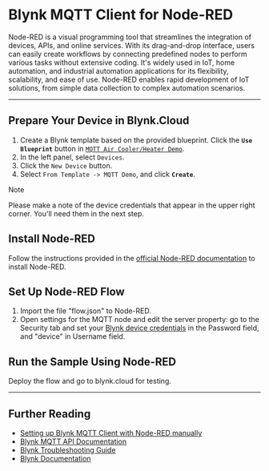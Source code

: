 # Blynk MQTT Client for Node-RED

Node-RED is a visual programming tool that streamlines the integration of
devices, APIs, and online services. With its drag-and-drop interface, users can
easily create workflows by connecting predefined nodes to perform various tasks
without extensive coding. It's widely used in IoT, home automation, and
industrial automation applications for its flexibility, scalability, and ease
of use. Node-RED enables rapid development of IoT solutions, from simple data
collection to complex automation scenarios.

---

## Prepare Your Device in Blynk.Cloud

1. Create a Blynk template based on the provided blueprint. Click the **`Use Blueprint`** button in [`MQTT Air Cooler/Heater Demo`](https://blynk.cloud/dashboard/blueprints/Library/TMPL4zGiS1A7l).
2. In the left panel, select `Devices`.
3. Click the `New Device` button.
4. Select `From Template -> MQTT Demo`, and click **`Create`**.

> [!NOTE]
> Please make a note of the device credentials that appear in the upper right corner. You'll need them in the next step.

## Install Node-RED

Follow the instructions provided in the [official Node-RED documentation](https://nodered.org/docs/getting-started/local) to install Node-RED.

## Set Up Node-RED Flow

1. Import the file "flow.json" to Node-RED.
2. Open settings for the MQTT node and edit the server property: go to the
   Security tab and set your [Blynk device credentials](https://docs.blynk.io/en/getting-started/activating-devices/manual-device-activation#getting-auth-token)
   in the Password field, and "device" in Username field.

## Run the Sample Using Node-RED

Deploy the flow and go to blynk.cloud for testing.

---

## Further Reading

- [Setting up Blynk MQTT Client with Node-RED manually](https://docs.blynk.io/en/hardware-guides/node-red)
- [Blynk MQTT API Documentation](https://docs.blynk.io/en/blynk.cloud-mqtt-api/device-mqtt-api)
- [Blynk Troubleshooting Guide](https://docs.blynk.io/en/troubleshooting/general-issues)
- [Blynk Documentation](https://docs.blynk.io/en)

